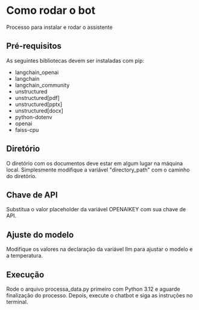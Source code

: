 # Como rodar o bot
Processo para instalar e rodar o assistente
## Pré-requisitos
As seguintes bibliotecas devem ser instaladas com pip:
- langchain_openai
- langchain
- langchain_community
- unstructured
- unstructured[pdf]
- unstructured[pptx]
- unstructured[docx]
- python-dotenv
- openai
- faiss-cpu
## Diretório
O diretório com os documentos deve estar em algum lugar na máquina local. Simplesmente modifique a variável "directory_path" com o caminho do diretório.
## Chave de API
Substitua o valor placeholder da variável OPENAIKEY com sua chave de API.
## Ajuste do modelo
Modifique os valores na declaração da variável llm para ajustar o modelo e a temperatura.
## Execução
Rode o arquivo processa_data.py primeiro com Python 3.12 e aguarde finalização do processo. Depois, execute o chatbot e siga as instruções no terminal.

